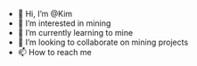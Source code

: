 - 👋 Hi, I’m @Kim
- 👀 I’m interested in mining
- 🌱 I’m currently learning to mine
- 💞️ I’m looking to collaborate on mining projects
- 📫 How to reach me 

<!---
chalksis/chalksis is a ✨ special ✨ repository because its `README.md` (this file) appears on your GitHub profile.
You can click the Preview link to take a look at your changes.
--->
